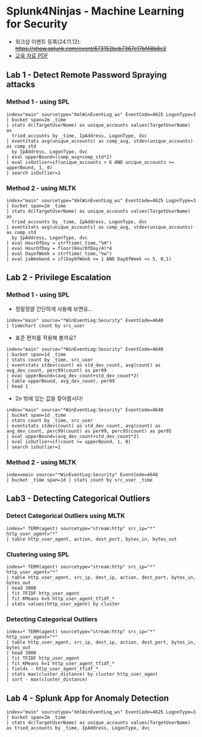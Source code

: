 # Splunk4Ninjas - Machine Learning for Security
- 워크샵 이벤트 등록(24.11.12): ~~https://show.splunk.com/event/673152beb7367c17bf48b8c2~~
- [교육 자료 PDF](./[2daysSC]%20Splunk4Ninjas%20-%20Machine%20Learning%20for%20Security.pdf)
## Lab 1 - Detect Remote Password Spraying attacks
### Method 1 - using SPL
```
index="main" sourcetype="XmlWinEventLog_ws" EventCode=4625 LogonType=3 
| bucket span=2m _time 
| stats dc(TargetUserName) as unique_accounts values(TargetUserName) as
  tried_accounts by _time, IpAddress, LogonType, dvc
| eventstats avg(unique_accounts) as comp_avg, stdev(unique_accounts) as comp_std
  by IpAddress, LogonType, dvc 
| eval upperBound=(comp_avg+comp_std*2)
| eval isOutlier=if(unique_accounts > 6 AND unique_accounts >= upperBound, 1, 0)
| search isOutlier=1 
```

### Method 2 - using MLTK
```
index="main" sourcetype="XmlWinEventLog_ws" EventCode=4625 LogonType=3 
| bucket span=2m _time 
| stats dc(TargetUserName) as unique_accounts values(TargetUserName) as
  tried_accounts by _time, IpAddress, LogonType, dvc
| eventstats avg(unique_accounts) as comp_avg, stdev(unique_accounts) as comp_std
  by IpAddress, LogonType, dvc 
| eval HourOfDay = strftime(_time,"%H")
| eval HourOfDay = floor(HourOfDay/4)*4
| eval DayofWeek = strftime(_time,"%w")
| eval isWeekend = if(DayOfWeek >= 1 AND DayOfWeek <= 5, 0,1)
```

## Lab 2 - Privilege Escalation
### Method 1 - using SPL
- 정말정말 간단하게 사용해 보면요...
```
index="main" source="*WinEventLog:Security" EventCode=4648
| timechart count by src_user
```
- 표준 편차를 적용해 볼까요? 
```
index="main" source="*WinEventLog:Security" EventCode=4648 
| bucket span=1d _time 
| stats count by _time, src_user 
| eventstats stdev(count) as std_dev_count, avg(count) as avg_dev_count, perc99(count) as per99 
| eval upperBound=(avg_dev_count+std_dev_count*2) 
| table upperBound, avg_dev_count, per99
| head 1
```
- 2σ 밖에 있는 값을 찾아봅시다! 
```
index="main" source="*WinEventLog:Security" EventCode=4648 
| bucket span=1d _time 
| stats count by _time, src_user 
| eventstats stdev(count) as std_dev_count, avg(count) as avg_dev_count, perc99(count) as per99, perc95(count) as per95 
| eval upperBound=(avg_dev_count+std_dev_count*2) 
| eval isOutlier=if(count >= upperBound, 1, 0) 
| search isOutlier=1
```
### Method 2 - using MLTK
```
index=main source="*WinEventLog:Security" EventCode=4648 
| bucket _time span=1d | stats count by src_user _time
```
## Lab3 - Detecting Categorical Outliers
### Detect Categorical Outliers using MLTK
```
index=* TERM(agent) sourcetype="stream:http" src_ip="*" http_user_agent="*"
| table http_user_agent, action, dest_port, bytes_in, bytes_out
```

### Clustering using SPL
```
index=* TERM(agent) sourcetype="stream:http" src_ip="*" http_user_agent="*"
| table http_user_agent, src_ip, dest_ip, action, dest_port, bytes_in, bytes_out
| head 3000
| fit TFIDF http_user_agent
| fit KMeans k=5 http_user_agent_tfidf_*
| stats values(http_user_agent) by cluster
```

### Detecting Categorical Outliers
```
index=* TERM(agent) sourcetype="stream:http" src_ip="*" http_user_agent="*"
| table http_user_agent, src_ip, dest_ip, action, dest_port, bytes_in, bytes_out
| head 3000
| fit TFIDF http_user_agent
| fit KMeans k=1 http_user_agent_tfidf_*
| fields - http_user_agent_tfidf_*
| stats max(cluster_distance) by cluster http_user_agent
| sort - max(cluster_distance)
```

## Lab 4 - Splunk App for Anomaly Detection
```
index="main" sourcetype="XmlWinEventLog_ws" EventCode=4625 LogonType=3 
| bucket span=2m _time 
| stats dc(TargetUserName) as unique_accounts values(TargetUserName) as tried_accounts by _time, IpAddress, LogonType, dvc
```
